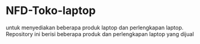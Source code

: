 # NFD-Toko-laptop
untuk menyediakan beberapa produk laptop dan perlengkapan laptop. Repository ini berisi beberapa produk dan perlengkapan laptop yang dijual 
